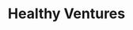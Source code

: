 ---
layout: firm_page
title: "Healthy Ventures"
id: "healthy.vc"
permalink: "/healthyventureshealthy.vc/"
website: "https://www.healthy.vc"
offices: "San Francisco (United States)"
investment_stages: "Seed, Series A, Series B"
portfolio_companies: "Akido, Anagram, Arbital Health, Carta, ClinCapture, Concert Health, CornerstoneAI, Decent, EasyHealth, HealthCrowd, HealthiPass, Inbox, Lamar, LighthouseAI, Macro Trials, One Codex, PokitDok, Season, Sprockets, studyOS, SubjectWell, Whiz.ai, WootCloud, Zeguro"
portfolio_link: "https://www.healthy.vc/portfolio"
investment_markets: "Health Tech"
founded_year: "2015"
description: "Healthy Ventures is a purpose-built, early-stage venture investor focused on health tech. They make high-conviction investments and offer go-to-market expertise and resources to accelerate market adoption for their portfolio companies. Their focus is on infrastructural solutions that enable technologies to scale and diversify healthcare."
linkedin: "https://www.linkedin.com/company/healthy-ventures/"
twitter: "https://twitter.com/healthyvc"
instagram: ""
team_page: "https://www.healthy.vc/about"
investor_type: "Venture Capital"
crunchbase: ""
pitchbook: ""

# SEO Optimization
meta_title: "Healthy Ventures - VC Firm - projectstartups.com"
meta_description: "Healthy Ventures, Healthy Ventures is a purpose-built, early-stage venture investor focused on health tech. They make high-conviction investments and offer go-to-market..."
meta_keywords: "Healthy Ventures, Health Tech, VC firm, venture capital, startup investor, projectstartups.com"
canonical_url: "https://vc.projectstartups.com/healthyventureshealthy.vc/"
---